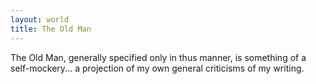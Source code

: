 ```yaml
---
layout: world
title: The Old Man
---
```

The Old Man, generally specified only in thus manner, is something of a self-mockery...  a projection of my own general criticisms of my writing.